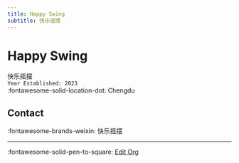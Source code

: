 ```yaml
---
title: Happy Swing
subtitle: 快乐摇摆
---
```


# Happy Swing

快乐摇摆  
`Year Established: 2023`  
:fontawesome-solid-location-dot: Chengdu  


## Contact

:fontawesome-brands-weixin: 快乐摇摆  

---

:fontawesome-solid-pen-to-square: [Edit Org](https://github.com/swingdance/orgs/issues/new?assignees=&labels=update+org&projects=&template=03-update_entity.yml&title=Update%20Org%3A%20zh_CN%20%E2%80%A2%20Happy%20Swing&region=zh_CN&id=happy-swing&name=Happy%20Swing)
